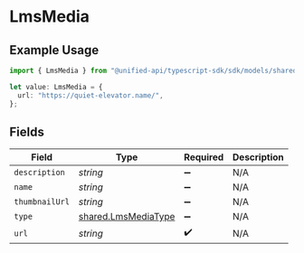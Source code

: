 # LmsMedia

## Example Usage

```typescript
import { LmsMedia } from "@unified-api/typescript-sdk/sdk/models/shared";

let value: LmsMedia = {
  url: "https://quiet-elevator.name/",
};
```

## Fields

| Field                                                             | Type                                                              | Required                                                          | Description                                                       |
| ----------------------------------------------------------------- | ----------------------------------------------------------------- | ----------------------------------------------------------------- | ----------------------------------------------------------------- |
| `description`                                                     | *string*                                                          | :heavy_minus_sign:                                                | N/A                                                               |
| `name`                                                            | *string*                                                          | :heavy_minus_sign:                                                | N/A                                                               |
| `thumbnailUrl`                                                    | *string*                                                          | :heavy_minus_sign:                                                | N/A                                                               |
| `type`                                                            | [shared.LmsMediaType](../../../sdk/models/shared/lmsmediatype.md) | :heavy_minus_sign:                                                | N/A                                                               |
| `url`                                                             | *string*                                                          | :heavy_check_mark:                                                | N/A                                                               |